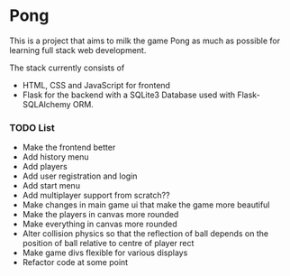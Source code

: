 # Pong

This is a project that aims to milk the game Pong as much as possible for learning full stack web development.

The stack currently consists of 
- HTML, CSS and JavaScript for frontend 
- Flask for the backend with a SQLite3 Database used with Flask-SQLAlchemy ORM.

### TODO List
- Make the frontend better 
- Add history menu
- Add players
- Add user registration and login
- Add start menu
- Add multiplayer support from scratch??
- Make changes in main game ui that make the game more beautiful
- Make the players in canvas more rounded 
- Make everything in canvas more rounded
- Alter collision physics so that the reflection of ball depends on the position of ball relative to centre of player rect
- Make game divs flexible for various displays
- Refactor code at some point 